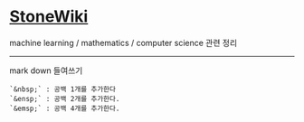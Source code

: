 # [StoneWiki](https://github.com/suuperstone/StoneWiki/wiki)

machine learning / mathematics / computer science 관련 정리

----
mark down 들여쓰기
```
`&nbsp;` : 공백 1개를 추가한다
`&ensp;` : 공백 2개를 추가한다.
`&emsp;` : 공백 4개를 추가한다.
```
